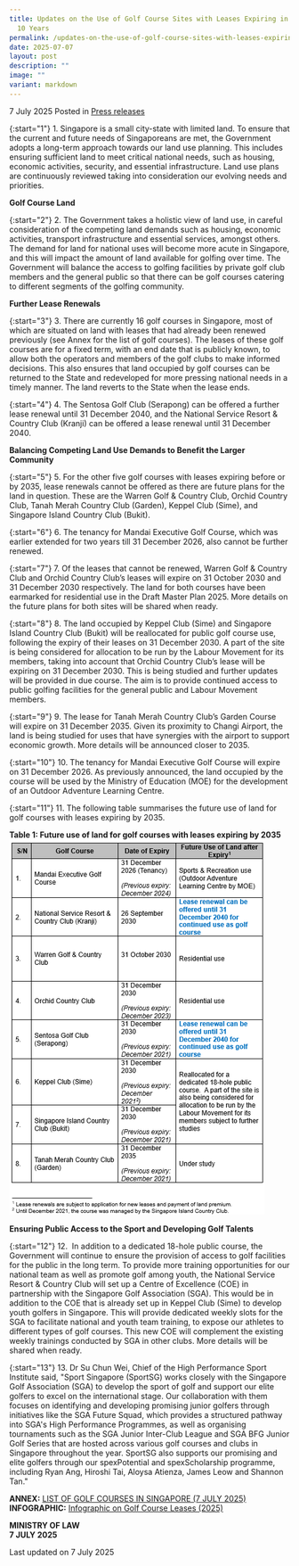 ```yaml
---
title: Updates on the Use of Golf Course Sites with Leases Expiring in the Next
  10 Years
permalink: /updates-on-the-use-of-golf-course-sites-with-leases-expiring-in-the-next-10-years/
date: 2025-07-07
layout: post
description: ""
image: ""
variant: markdown
---
```

7 July 2025 Posted in [Press releases](/news/press-releases)

{:start="1"}
1.&nbsp;Singapore is a small city-state with limited land. To ensure that the current and future needs of Singaporeans are met, the Government adopts a long-term approach towards our land use planning. This includes ensuring sufficient land to meet critical national needs, such as housing, economic activities, security, and essential infrastructure. Land use plans are continuously reviewed taking into consideration our evolving needs and priorities.

**Golf Course Land**

{:start="2"}
2.&nbsp;The Government takes a holistic view of land use, in careful consideration of the competing land demands such as housing, economic activities, transport infrastructure and essential services, amongst others. The demand for land for national uses will become more acute in Singapore, and this will impact the amount of land available for golfing over time. The Government will balance the access to golfing facilities by private golf club members and the general public so that there can be golf courses catering to different segments of the golfing community.

**Further Lease Renewals**

{:start="3"}
3.&nbsp;There are currently 16 golf courses in Singapore, most of which are situated on land with leases that had already been renewed previously (see Annex for the list of golf courses). The leases of these golf courses are for a fixed term, with an end date that is publicly known, to allow both the operators and members of the golf clubs to make informed decisions. This also ensures that land occupied by golf courses can be returned to the State and redeveloped for more pressing national needs in a timely manner. The land reverts to the State when the lease ends.

{:start="4"}
4.&nbsp;The Sentosa Golf Club (Serapong) can be offered a further lease renewal until 31 December 2040, and the National Service Resort &amp; Country Club (Kranji) can be offered a lease renewal until 31 December 2040.

**Balancing Competing Land Use Demands to Benefit the Larger Community**

{:start="5"}
5.&nbsp;For the other five golf courses with leases expiring before or by 2035, lease renewals cannot be offered as there are future plans for the land in question. These are the Warren Golf &amp; Country Club, Orchid Country Club, Tanah Merah Country Club (Garden), Keppel Club (Sime), and Singapore Island Country Club (Bukit).

{:start="6"}
6.&nbsp;The tenancy for Mandai Executive Golf Course, which was earlier extended for two years till 31 December 2026, also cannot be further renewed.

{:start="7"}
7.&nbsp;Of the leases that cannot be renewed, Warren Golf &amp; Country Club and Orchid Country Club’s leases will expire on 31 October 2030 and 31 December 2030 respectively. The land for both courses have been earmarked for residential use in the Draft Master Plan 2025. More details on the future plans for both sites will be shared when ready.

{:start="8"}
8.&nbsp;The land occupied by Keppel Club (Sime) and Singapore Island Country Club (Bukit) will be reallocated for public golf course use, following the expiry of their leases on 31 December 2030. A part of the site is being considered for allocation to be run by the Labour Movement for its members, taking into account that Orchid Country Club’s lease will be expiring on 31 December 2030. This is being studied and further updates will be provided in due course. The aim is to provide continued access to public golfing facilities for the general public and Labour Movement members.

{:start="9"}
9.&nbsp;The lease for Tanah Merah Country Club’s Garden Course will expire on 31 December 2035. Given its proximity to Changi Airport, the land is being studied for uses that have synergies with the airport to support economic growth. More details will be announced closer to 2035.

{:start="10"}
10.&nbsp;The tenancy for Mandai Executive Golf Course will expire on 31 December 2026. As previously announced, the land occupied by the course will be used by the Ministry of Education (MOE) for the development of an Outdoor Adventure Learning Centre.

{:start="11"}
11.&nbsp;The following table summarises the future use of land for golf courses with leases expiring by 2035.

**Table 1: Future use of land for golf courses with leases expiring by 2035**
![](/images/Table_for_golf_press_release_2025.png)

**Ensuring Public Access to the Sport and Developing Golf Talents**

{:start="12"}
12.&nbsp; In addition to a dedicated 18-hole public course, the Government will continue to ensure the provision of access to golf facilities for the public in the long term. To provide more training opportunities for our national team as well as promote golf among youth, the National Service Resort &amp; Country Club will set up a Centre of Excellence (COE) in partnership with the Singapore Golf Association (SGA). This would be in addition to the COE that is already set up in Keppel Club (Sime) to develop youth golfers in Singapore. This will provide dedicated weekly slots for the SGA to facilitate national and youth team training, to expose our athletes to different types of golf courses. This new COE will complement the existing weekly trainings conducted by SGA in other clubs. More details will be shared when ready.

{:start="13"}
13.&nbsp;Dr Su Chun Wei, Chief of the High Performance Sport Institute said, "Sport Singapore (SportSG) works closely with the Singapore Golf Association (SGA) to develop the sport of golf and support our elite golfers to excel on the international stage. Our collaboration with them focuses on identifying and developing promising junior golfers through initiatives like the SGA Future Squad, which provides a structured pathway into SGA's High Performance Programmes, as well as organising tournaments such as the SGA Junior Inter-Club League and SGA BFG Junior Golf Series that are hosted across various golf courses and clubs in Singapore throughout the year. SportSG also supports our promising and elite golfers through our spexPotential and spexScholarship programme, including Ryan Ang, Hiroshi Tai, Aloysa Atienza, James Leow and Shannon Tan."


**ANNEX:** [LIST OF GOLF COURSES IN SINGAPORE (7 JULY 2025)](/files/Annex__List_of_Golf_Courses_in_Singapore__7_July_2025_.pdf)<br>
**INFOGRAPHIC:** [Infographic on Golf Course Leases (2025)](/files/news/press-releases/Infographic_on_golf_course_leases__2025_.pdf)

<b>MINISTRY OF LAW</b><br>
<b>7 JULY 2025</b>

<p class="right-side-updated">Last updated on 7 July 2025</p>
